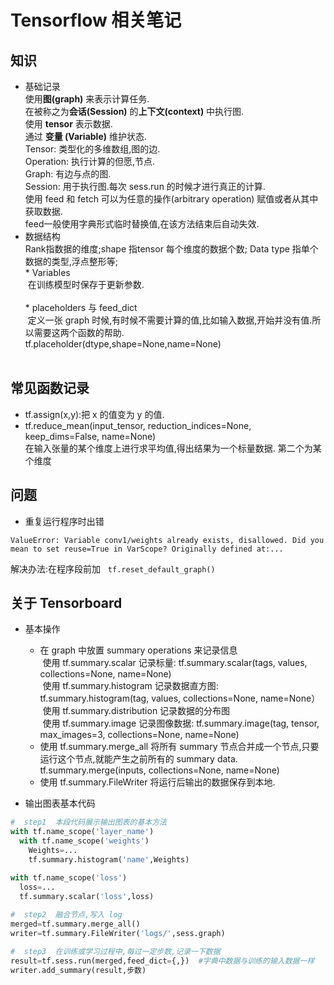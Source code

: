 # Tensorflow 相关笔记
 
## 知识
* 基础记录  
使用**图(graph)** 来表示计算任务.<br>
在被称之为**会话(Session)** 的**上下文(context)** 中执行图.<br>
使用 **tensor** 表示数据.<br>
通过 **变量 (Variable)** 维护状态.<br>
Tensor: 类型化的多维数组,图的边. <br>
Operation: 执行计算的但愿,节点.<br>
Graph: 有边与点的图.<br>
Session: 用于执行图.每次 sess.run 的时候才进行真正的计算.<br>
使用 feed 和 fetch 可以为任意的操作(arbitrary operation) 赋值或者从其中获取数据.<br>
feed一般使用字典形式临时替换值,在该方法结束后自动失效.<br>
* 数据结构   <br>
Rank指数据的维度;shape 指tensor 每个维度的数据个数; Data type 指单个数据的类型,浮点整形等; <br>
	   * Variables <br>
  在训练模型时保存于更新参数.<br>  
	   * placeholders 与 feed_dict <br>
  定义一张 graph 时候,有时候不需要计算的值,比如输入数据,开始并没有值.所以需要这两个函数的帮助.<br>
  tf.placeholder(dtype,shape=None,name=None)<br>
  
  
## 常见函数记录<br>
* tf.assign(x,y):把 x 的值变为 y 的值.
* tf.reduce_mean(input_tensor, reduction_indices=None, keep_dims=False, name=None)      <br> 
在输入张量的某个维度上进行求平均值,得出结果为一个标量数据. 第二个为某个维度

## 问题
* 重复运行程序时出错  
```shell
ValueError: Variable conv1/weights already exists, disallowed. Did you mean to set reuse=True in VarScope? Originally defined at:...
```
解决办法:在程序段前加  
`tf.reset_default_graph()`

## 关于 Tensorboard
* 基本操作
	* 在 graph 中放置 summary operations 来记录信息 <br>
	  使用 tf.summary.scalar 记录标量: tf.summary.scalar(tags, values, collections=None, name=None) <br>
	  使用 tf.summary.histogram 记录数据直方图: tf.summary.histogram(tag, values, collections=None, name=None）<br>
	  使用 tf.summary.distribution 记录数据的分布图<br>
	  使用 tf.summary.image 记录图像数据: tf.summary.image(tag, tensor, max_images=3, collections=None, name=None)<br>
	* 使用 tf.summary.merge_all 将所有 summary 节点合并成一个节点,只要运行这个节点,就能产生之前所有的 summary data. <br>				tf.summary.merge(inputs, collections=None, name=None)<br>
	* 使用 tf.summary.FileWriter 将运行后输出的数据保存到本地.  <br>

 * 输出图表基本代码
 ```python
 #  step1  本段代码展示输出图表的基本方法
 with tf.name_scope('layer_name')
   with tf.name_scope('weights')
     Weights=...
     tf.summary.histogram('name',Weights)
 
 with tf.name_scope('loss')
   loss=...
   tf.summary.scalar('loss',loss)  
   
 #  step2  融合节点,写入 log
 merged=tf.summary.merge_all()
 writer=tf.summary.FileWriter('logs/',sess.graph)
 
 #  step3  在训练或学习过程中,每过一定步数,记录一下数据 
 result=tf.sess.run(merged,feed_dict={,})  #字典中数据与训练的输入数据一样
 writer.add_summary(result,步数)
 
 ```

